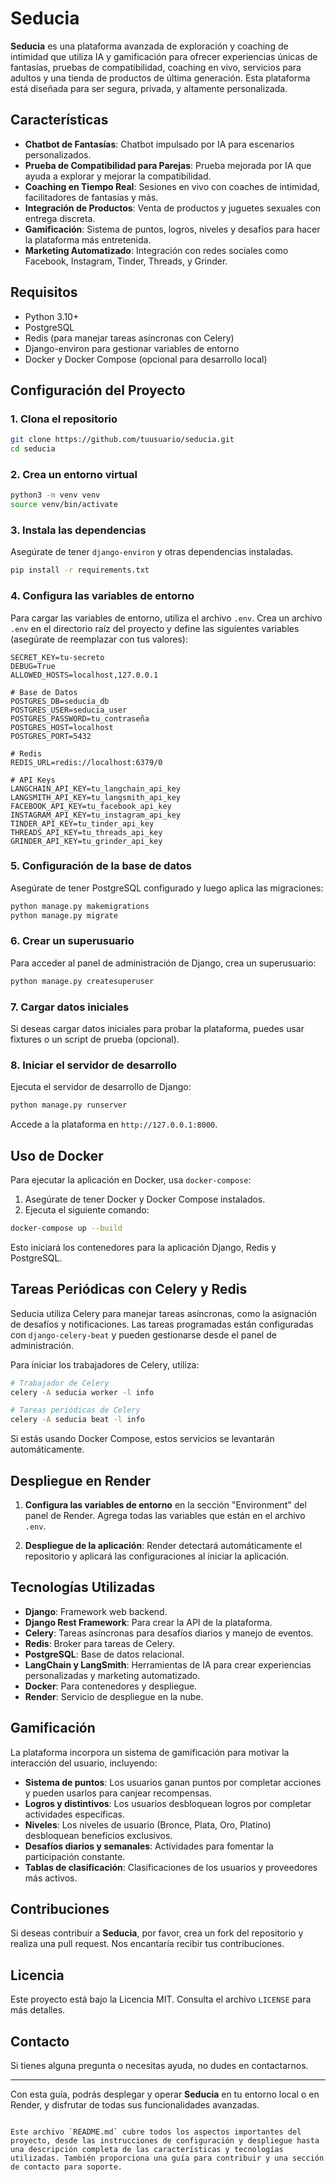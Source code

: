 # Seducia

**Seducia** es una plataforma avanzada de exploración y coaching de intimidad que utiliza IA y gamificación para ofrecer experiencias únicas de fantasías, pruebas de compatibilidad, coaching en vivo, servicios para adultos y una tienda de productos de última generación. Esta plataforma está diseñada para ser segura, privada, y altamente personalizada.

## Características

- **Chatbot de Fantasías**: Chatbot impulsado por IA para escenarios personalizados.
- **Prueba de Compatibilidad para Parejas**: Prueba mejorada por IA que ayuda a explorar y mejorar la compatibilidad.
- **Coaching en Tiempo Real**: Sesiones en vivo con coaches de intimidad, facilitadores de fantasías y más.
- **Integración de Productos**: Venta de productos y juguetes sexuales con entrega discreta.
- **Gamificación**: Sistema de puntos, logros, niveles y desafíos para hacer la plataforma más entretenida.
- **Marketing Automatizado**: Integración con redes sociales como Facebook, Instagram, Tinder, Threads, y Grinder.

## Requisitos

- Python 3.10+
- PostgreSQL
- Redis (para manejar tareas asíncronas con Celery)
- Django-environ para gestionar variables de entorno
- Docker y Docker Compose (opcional para desarrollo local)

## Configuración del Proyecto

### 1. Clona el repositorio

```bash
git clone https://github.com/tuusuario/seducia.git
cd seducia
```

### 2. Crea un entorno virtual

```bash
python3 -m venv venv
source venv/bin/activate
```

### 3. Instala las dependencias

Asegúrate de tener `django-environ` y otras dependencias instaladas.

```bash
pip install -r requirements.txt
```

### 4. Configura las variables de entorno

Para cargar las variables de entorno, utiliza el archivo `.env`. Crea un archivo `.env` en el directorio raíz del proyecto y define las siguientes variables (asegúrate de reemplazar con tus valores):

```plaintext
SECRET_KEY=tu-secreto
DEBUG=True
ALLOWED_HOSTS=localhost,127.0.0.1

# Base de Datos
POSTGRES_DB=seducia_db
POSTGRES_USER=seducia_user
POSTGRES_PASSWORD=tu_contraseña
POSTGRES_HOST=localhost
POSTGRES_PORT=5432

# Redis
REDIS_URL=redis://localhost:6379/0

# API Keys
LANGCHAIN_API_KEY=tu_langchain_api_key
LANGSMITH_API_KEY=tu_langsmith_api_key
FACEBOOK_API_KEY=tu_facebook_api_key
INSTAGRAM_API_KEY=tu_instagram_api_key
TINDER_API_KEY=tu_tinder_api_key
THREADS_API_KEY=tu_threads_api_key
GRINDER_API_KEY=tu_grinder_api_key
```

### 5. Configuración de la base de datos

Asegúrate de tener PostgreSQL configurado y luego aplica las migraciones:

```bash
python manage.py makemigrations
python manage.py migrate
```

### 6. Crear un superusuario

Para acceder al panel de administración de Django, crea un superusuario:

```bash
python manage.py createsuperuser
```

### 7. Cargar datos iniciales

Si deseas cargar datos iniciales para probar la plataforma, puedes usar fixtures o un script de prueba (opcional).

### 8. Iniciar el servidor de desarrollo

Ejecuta el servidor de desarrollo de Django:

```bash
python manage.py runserver
```

Accede a la plataforma en `http://127.0.0.1:8000`.

## Uso de Docker

Para ejecutar la aplicación en Docker, usa `docker-compose`:

1. Asegúrate de tener Docker y Docker Compose instalados.
2. Ejecuta el siguiente comando:

```bash
docker-compose up --build
```

Esto iniciará los contenedores para la aplicación Django, Redis y PostgreSQL.

## Tareas Periódicas con Celery y Redis

Seducia utiliza Celery para manejar tareas asíncronas, como la asignación de desafíos y notificaciones. Las tareas programadas están configuradas con `django-celery-beat` y pueden gestionarse desde el panel de administración.

Para iniciar los trabajadores de Celery, utiliza:

```bash
# Trabajador de Celery
celery -A seducia worker -l info

# Tareas periódicas de Celery
celery -A seducia beat -l info
```

Si estás usando Docker Compose, estos servicios se levantarán automáticamente.

## Despliegue en Render

1. **Configura las variables de entorno** en la sección "Environment" del panel de Render. Agrega todas las variables que están en el archivo `.env`.

2. **Despliegue de la aplicación**: Render detectará automáticamente el repositorio y aplicará las configuraciones al iniciar la aplicación.

## Tecnologías Utilizadas

- **Django**: Framework web backend.
- **Django Rest Framework**: Para crear la API de la plataforma.
- **Celery**: Tareas asíncronas para desafíos diarios y manejo de eventos.
- **Redis**: Broker para tareas de Celery.
- **PostgreSQL**: Base de datos relacional.
- **LangChain y LangSmith**: Herramientas de IA para crear experiencias personalizadas y marketing automatizado.
- **Docker**: Para contenedores y despliegue.
- **Render**: Servicio de despliegue en la nube.

## Gamificación

La plataforma incorpora un sistema de gamificación para motivar la interacción del usuario, incluyendo:

- **Sistema de puntos**: Los usuarios ganan puntos por completar acciones y pueden usarlos para canjear recompensas.
- **Logros y distintivos**: Los usuarios desbloquean logros por completar actividades específicas.
- **Niveles**: Los niveles de usuario (Bronce, Plata, Oro, Platino) desbloquean beneficios exclusivos.
- **Desafíos diarios y semanales**: Actividades para fomentar la participación constante.
- **Tablas de clasificación**: Clasificaciones de los usuarios y proveedores más activos.

## Contribuciones

Si deseas contribuir a **Seducia**, por favor, crea un fork del repositorio y realiza una pull request. Nos encantaría recibir tus contribuciones.

## Licencia

Este proyecto está bajo la Licencia MIT. Consulta el archivo `LICENSE` para más detalles.

## Contacto

Si tienes alguna pregunta o necesitas ayuda, no dudes en contactarnos.

---

Con esta guía, podrás desplegar y operar **Seducia** en tu entorno local o en Render, y disfrutar de todas sus funcionalidades avanzadas.
```

Este archivo `README.md` cubre todos los aspectos importantes del proyecto, desde las instrucciones de configuración y despliegue hasta una descripción completa de las características y tecnologías utilizadas. También proporciona una guía para contribuir y una sección de contacto para soporte.